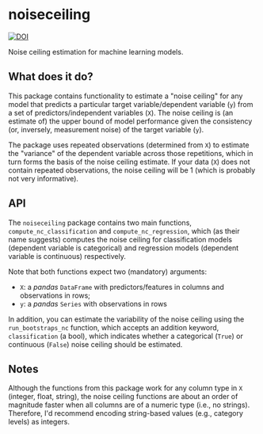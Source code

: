 # noiseceiling

[![DOI](https://zenodo.org/badge/348092689.svg)](https://zenodo.org/badge/latestdoi/348092689)

Noise ceiling estimation for machine learning models.

## What does it do?
This package contains functionality to estimate a "noise ceiling" for any model that predicts a particular target variable/dependent variable (`y`) from a set of predictors/independent variables (`X`). The noise ceiling is (an estimate of) the upper bound of model performance given the consistency (or, inversely, measurement noise) of the target variable (`y`).

The package uses repeated observations (determined from `X`) to estimate the "variance" of the dependent variable across those repetitions, which in turn forms the basis of the noise ceiling estimate. If your data (`X`) does not contain repeated observations, the noise ceiling will be 1 (which is probably not very informative). 

## API
The `noiseceiling` package contains two main functions, `compute_nc_classification` and `compute_nc_regression`, which (as their name suggests) computes the noise ceiling for classification models (dependent variable is categorical) and regression models (dependent variable is continuous) respectively.

Note that both functions expect two (mandatory) arguments:

* `X`: a *pandas* `DataFrame` with predictors/features in columns and observations in rows;
* `y`: a *pandas* `Series` with observations in rows

In addition, you can estimate the variability of the noise ceiling using the `run_bootstraps_nc` function, which accepts an addition keyword, `classification` (a bool), which indicates whether a categorical (`True`) or continuous (`False`) noise ceiling should be estimated.

## Notes
Although the functions from this package work for any column type in `X` (integer, float, string), the noise ceiling functions are about an order of magnitude faster when all columns are of a numeric type (i.e., no strings). Therefore, I'd recommend encoding string-based values (e.g., category levels) as integers.
